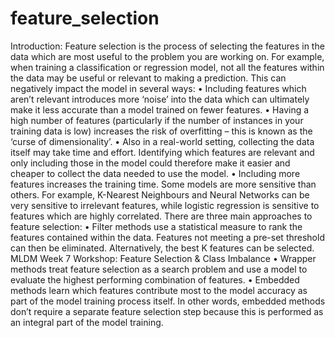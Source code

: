 # feature_selection
Introduction:
Feature selection is the process of selecting the features in the data which are most useful to the problem you are working on. For example, when training a classification or regression model, not all the features within the data may be useful or relevant to making a prediction. This can negatively impact the model in several ways:
•
Including features which aren’t relevant introduces more ‘noise’ into the data which can ultimately make it less accurate than a model trained on fewer features.
•
Having a high number of features (particularly if the number of instances in your training data is low) increases the risk of overfitting – this is known as the ‘curse of dimensionality’.
•
Also in a real-world setting, collecting the data itself may take time and effort. Identifying which features are relevant and only including those in the model could therefore make it easier and cheaper to collect the data needed to use the model.
•
Including more features increases the training time.
Some models are more sensitive than others. For example, K-Nearest Neighbours and Neural Networks can be very sensitive to irrelevant features, while logistic regression is sensitive to features which are highly correlated.
There are three main approaches to feature selection:
•
Filter methods use a statistical measure to rank the features contained within the data. Features not meeting a pre-set threshold can then be eliminated. Alternatively, the best K features can be selected.
MLDM Week 7 Workshop: Feature Selection & Class Imbalance
•
Wrapper methods treat feature selection as a search problem and use a model to evaluate the highest performing combination of features.
•
Embedded methods learn which features contribute most to the model accuracy as part of the model training process itself. In other words, embedded methods don’t require a separate feature selection step because this is performed as an integral part of the model training.
